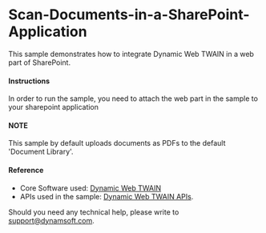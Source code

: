 # Scan-Documents-in-a-SharePoint-Application

This sample demonstrates how to integrate Dynamic Web TWAIN in a web part of SharePoint.

#### Instructions

In order to run the sample, you need to attach the web part in the sample to your sharepoint application

#### NOTE
This sample by default uploads documents as PDFs to the default 'Document Library'.

#### Reference
* Core Software used: [Dynamic Web TWAIN](https://www.dynamsoft.com/Products/WebTWAIN_Overview.aspx)
* APIs used in the sample: [Dynamic Web TWAIN APIs](https://www.dynamsoft.com/docs/dwt/API/API-Index.html).

Should you need any technical help, please write to 
support@dynamsoft.com.